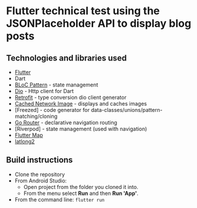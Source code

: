 # Flutter technical test using the JSONPlaceholder API to display blog posts

## Technologies and libraries used

* [Flutter](https://flutter.io)
* Dart
* [BLoC Pattern](https://github.com/felangel/bloc) - state management
* [Dio](https://pub.dev/packages/dio) - Http client for Dart
* [Retrofit](https://pub.dev/packages/retrofit) - type conversion dio client generator
* [Cached Network Image](https://pub.dev/packages/cached_network_image) - displays and caches images
* [Freezed] - code generator for data-classes/unions/pattern-matching/cloning
* [Go Router](https://pub.dev/packages/go_router) - declarative navigation routing
* [Riverpod] - state management (used with navigation)
* [Flutter Map](https://pub.dev/packages/flutter_map)
* [latlong2](https://pub.dev/packages/latlong2)

## Build instructions

* Clone the repository
* From Android Studio:
    * Open project from the folder you cloned it into.
    * From the menu select **Run** and then **Run 'App'**.
* From the command line:
    `flutter run`